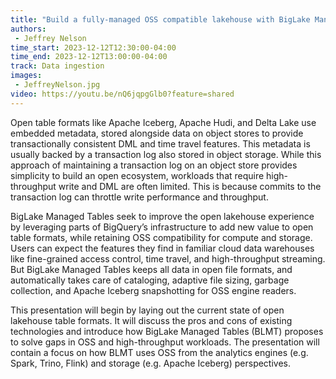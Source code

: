 ```yaml
---
title: "Build a fully-managed OSS compatible lakehouse with BigLake Managed Tables"
authors:
 - Jeffrey Nelson
time_start: 2023-12-12T12:30:00-04:00
time_end: 2023-12-12T13:00:00-04:00
track: Data ingestion
images:
 - JeffreyNelson.jpg
video: https://youtu.be/nQ6jqpgGlb0?feature=shared
---
```


Open table formats like Apache Iceberg, Apache Hudi, and Delta Lake use embedded metadata, stored alongside data on object stores to provide transactionally consistent DML and time travel features. This metadata is usually backed by a transaction log also stored in object storage. While this approach of maintaining a transaction log on an object store provides simplicity to build an open ecosystem, workloads that require high-throughput write and DML are often limited. This is because commits to the transaction log can throttle write performance and throughput.
 
BigLake Managed Tables seek to improve the open lakehouse experience by leveraging parts of BigQuery’s infrastructure to add new value to open table formats, while retaining OSS compatibility for compute and storage. Users can expect the features they find in familiar cloud data warehouses like fine-grained access control, time travel, and high-throughput streaming. But BigLake Managed Tables keeps all data in open file formats, and automatically takes care of cataloging, adaptive file sizing, garbage collection, and Apache Iceberg snapshotting for OSS engine readers.
 
This presentation will begin by laying out the current state of open lakehouse table formats. It will discuss the pros and cons of existing technologies and introduce how BigLake Managed Tables (BLMT) proposes to solve gaps in OSS and high-throughput workloads. The presentation will contain a focus on how BLMT uses OSS from the analytics engines (e.g. Spark, Trino, Flink) and storage (e.g. Apache Iceberg) perspectives.